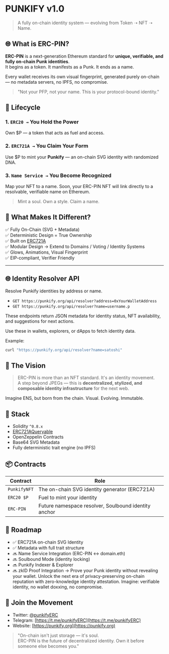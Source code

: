 PUNKIFY v1.0
====================================

> A fully on-chain identity system — evolving from Token ➝ NFT ➝ Name.

🌐 What is ERC-PIN?
--------------------

**ERC-PIN** is a next-generation Ethereum standard for **unique, verifiable, and fully on-chain Punk identities**.  
It begins as a token. It manifests as a Punk. It ends as a name.

Every wallet receives its own visual fingerprint, generated purely on-chain — no metadata servers, no IPFS, no compromise.

> "Not your PFP, not your name. This is your protocol-bound identity."

🔁 Lifecycle
------------

### 1. `ERC20 →` You Hold the Power  
Own $P — a token that acts as fuel and access.

### 2. `ERC721A →` You Claim Your Form  
Use $P to mint your **Punkify** — an on-chain SVG identity with randomized DNA.

### 3. `Name Service →` You Become Recognized  
Map your NFT to a name. Soon, your ERC-PIN NFT will link directly to a resolvable, verifiable name on Ethereum.

> Mint a soul. Own a style. Claim a name.

🧠 What Makes It Different?
---------------------------

✅ Fully On-Chain (SVG + Metadata)  
✅ Deterministic Design = True Ownership  
✅ Built on [ERC721A](https://www.erc721a.org/)  
✅ Modular Design → Extend to Domains / Voting / Identity Systems  
✅ Glows, Animations, Visual Fingerprint  
✅ EIP-compliant, Verifier Friendly

---

## 🌐 Identity Resolver API

Resolve Punkify identities by address or name.

- `GET https://punkify.org/api/resolver?address=0xYourWalletAddress`
- `GET https://punkify.org/api/resolver?name=username.p`

These endpoints return JSON metadata for identity status, NFT availability, and suggestions for next actions.

Use these in wallets, explorers, or dApps to fetch identity data.

Example:
```bash
curl "https://punkify.org/api/resolver?name=satoshi"
```

🚀 The Vision
--------------

> ERC-PIN is more than an NFT standard. It's an identity movement.  
> A step beyond JPEGs — this is **decentralized, stylized, and composable identity infrastructure** for the next web.

Imagine ENS, but born from the chain. Visual. Evolving. Immutable.

🧱 Stack
--------

- Solidity `^0.8.x`
- [ERC721AQueryable](https://github.com/chiru-labs/ERC721A)
- OpenZeppelin Contracts
- Base64 SVG Metadata
- Fully deterministic trait engine (no IPFS)

📦 Contracts
------------

| Contract       | Role                    |
|----------------|-------------------------|
| `PunkifyNFT`   | The on-chain SVG identity generator (ERC721A) |
| `ERC20 $P`     | Fuel to mint your identity |
| `ERC-PIN`      | Future namespace resolver, Soulbound identity anchor |

🧭 Roadmap
----------

- ✅ ERC721A on-chain SVG Identity
- ✅ Metadata with full trait structure
- 🔜 Name Service Integration (ERC-PIN ↔ domain.eth)
- 🔜 Soulbound Mode (identity locking)
- 🔜 Punkify Indexer & Explorer
- 🔜 zkID Proof Integration → Prove your Punk identity without revealing your wallet.
  Unlock the next era of privacy-preserving on-chain reputation with zero-knowledge identity attestation. 
  Imagine: verifiable identity, no wallet doxxing, no compromise.

💬 Join the Movement
---------------------

- Twitter: [@punkifyERC](https://x.com/punkifyERC)
- Telegram: [https://t.me/punkifyERC](https://t.me/punkifyERC)
- Website: [https://punkify.org](https://punkify.org)

> "On-chain isn't just storage — it's soul.  
> ERC-PIN is the future of decentralized identity. Own it before someone else becomes you."
